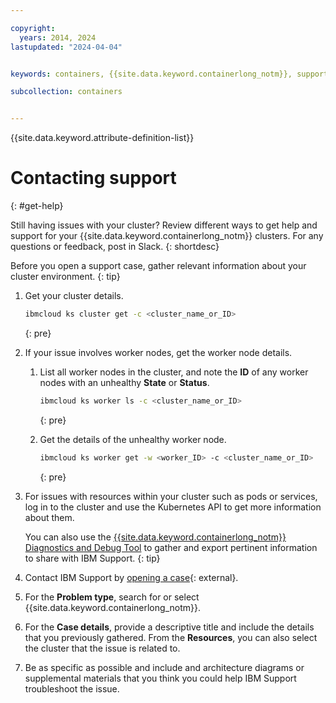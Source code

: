 ```yaml
---

copyright: 
  years: 2014, 2024
lastupdated: "2024-04-04"


keywords: containers, {{site.data.keyword.containerlong_notm}}, support, get help

subcollection: containers


---
```


{{site.data.keyword.attribute-definition-list}}



# Contacting support
{: #get-help}

Still having issues with your cluster? Review different ways to get help and support for your {{site.data.keyword.containerlong_notm}} clusters. For any questions or feedback, post in Slack.
{: shortdesc}

Before you open a support case, gather relevant information about your cluster environment.
{: tip}

1. Get your cluster details.

    ```sh
    ibmcloud ks cluster get -c <cluster_name_or_ID>
    ```
    {: pre}

2. If your issue involves worker nodes, get the worker node details.

    1. List all worker nodes in the cluster, and note the **ID** of any worker nodes with an unhealthy **State** or **Status**.
    
        ```sh
        ibmcloud ks worker ls -c <cluster_name_or_ID>
        ```
        {: pre}

    2. Get the details of the unhealthy worker node.
    
        ```sh
        ibmcloud ks worker get -w <worker_ID> -c <cluster_name_or_ID>
        ```
        {: pre}

3. For issues with resources within your cluster such as pods or services, log in to the cluster and use the Kubernetes API to get more information about them.

    You can also use the [{{site.data.keyword.containerlong_notm}} Diagnostics and Debug Tool](/docs/containers?topic=containers-debug-tool) to gather and export pertinent information to share with IBM Support.
    {: tip}

4. Contact IBM Support by [opening a case](https://cloud.ibm.com/unifiedsupport/cases/form){: external}.

5. For the **Problem type**, search for or select {{site.data.keyword.containerlong_notm}}.

6. For the **Case details**, provide a descriptive title and include the details that you previously gathered. From the **Resources**, you can also select the cluster that the issue is related to.

7. Be as specific as possible and include and architecture diagrams or supplemental materials that you think you could help IBM Support troubleshoot the issue.





